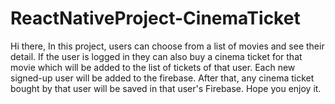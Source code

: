 # ReactNativeProject-CinemaTicket
Hi there,
In this project, users can choose from a list of movies and see their detail. If the user is logged in they can also buy a cinema ticket for that movie which will be added to the list of tickets of that user. Each new signed-up user will be added to the firebase. After that, any cinema ticket bought by that user will be saved in that user's Firebase.
Hope you enjoy it.
